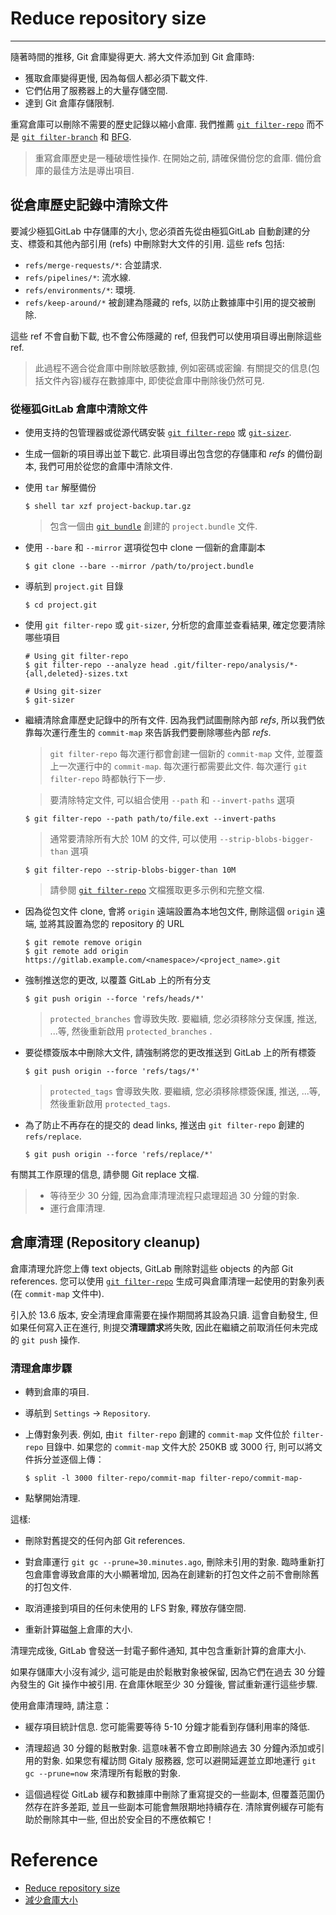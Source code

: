 # Reduce repository size
---

隨著時間的推移, Git 倉庫變得更大. 將大文件添加到 Git 倉庫時:

+ 獲取倉庫變得更慢, 因為每個人都必須下載文件.
+ 它們佔用了服務器上的大量存儲空間.
+ 達到 Git 倉庫存儲限制.

重寫倉庫可以刪除不需要的歷史記錄以縮小倉庫.
我們推薦 [`git filter-repo`](https://github.com/newren/git-filter-repo/blob/main/README.md) 而不是
[`git filter-branch`](https://docs.gitlab.cn/jh/user/project/repository/https%20://git-scm.com/docs/git-filter-branch) 和
[BFG](https://rtyley.github.io/bfg-repo-cleaner/).
> 重寫倉庫歷史是一種破壞性操作. 在開始之前, 請確保備份您的倉庫. 備份倉庫的最佳方法是導出項目.

## 從倉庫歷史記錄中清除文件
要減少極狐GitLab 中存儲庫的大小, 您必須首先從由極狐GitLab 自動創建的分支、標簽和其他內部引用 (refs) 中刪除對大文件的引用. 這些 refs 包括:

+ `refs/merge-requests/*`: 合並請求.
+ `refs/pipelines/*`: 流水線.
+ `refs/environments/*`: 環境.
+ `refs/keep-around/*` 被創建為隱藏的 refs, 以防止數據庫中引用的提交被刪除.

這些 ref 不會自動下載, 也不會公佈隱藏的 ref, 但我們可以使用項目導出刪除這些 ref.
> 此過程不適合從倉庫中刪除敏感數據, 例如密碼或密鑰. 有關提交的信息(包括文件內容)緩存在數據庫中, 即使從倉庫中刪除後仍然可見.

### 從極狐GitLab 倉庫中清除文件

+ 使用支持的包管理器或從源代碼安裝 [`git filter-repo`](https://github.com/newren/git-filter-repo/blob/main/INSTALL.md) 或
[`git-sizer`](https://github.com/github/git-sizer#getting-started).

+ 生成一個新的項目導出並下載它. 此項目導出包含您的存儲庫和 *refs* 的備份副本, 我們可用於從您的倉庫中清除文件.

+ 使用 `tar` 解壓備份

    ```
    $ shell tar xzf project-backup.tar.gz
    ```

    > 包含一個由 [`git bundle`](https://git-scm.com/docs/git-bundle) 創建的 `project.bundle` 文件.

+ 使用 `--bare` 和 `--mirror` 選項從包中 clone 一個新的倉庫副本

    ```
    $ git clone --bare --mirror /path/to/project.bundle
    ```

+ 導航到 `project.git` 目錄

    ```
    $ cd project.git
    ```

+ 使用 `git filter-repo` 或 `git-sizer`, 分析您的倉庫並查看結果, 確定您要清除哪些項目

    ```
    # Using git filter-repo
    $ git filter-repo --analyze head .git/filter-repo/analysis/*-{all,deleted}-sizes.txt

    # Using git-sizer
    $ git-sizer
    ```

+ 繼續清除倉庫歷史記錄中的所有文件. 因為我們試圖刪除內部 *refs*, 所以我們依靠每次運行產生的 `commit-map` 來告訴我們要刪除哪些內部 *refs*.
    > `git filter-repo` 每次運行都會創建一個新的 `commit-map` 文件, 並覆蓋上一次運行中的 `commit-map`.
    每次運行都需要此文件. 每次運行 `git filter-repo` 時都執行下一步.

    > 要清除特定文件, 可以組合使用 `--path` 和 `--invert-paths` 選項

    ```
    $ git filter-repo --path path/to/file.ext --invert-paths
    ```

    > 通常要清除所有大於 10M 的文件, 可以使用 `--strip-blobs-bigger-than` 選項

    ```
    $ git filter-repo --strip-blobs-bigger-than 10M
    ```

    > 請參閱 [`git filter-repo`](https://htmlpreview.github.io/?https://github.com/newren/git-filter-repo/blob/docs/html/git-filter-repo.html#EXAMPLES)
    文檔獲取更多示例和完整文檔.

+ 因為從包文件 clone, 會將 `origin` 遠端設置為本地包文件, 刪除這個 `origin` 遠端, 並將其設置為您的 repository 的 URL

    ```
    $ git remote remove origin
    $ git remote add origin https://gitlab.example.com/<namespace>/<project_name>.git
    ```

+ 強制推送您的更改, 以覆蓋 GitLab 上的所有分支

    ```
    $ git push origin --force 'refs/heads/*'
    ```

    > `protected_branches` 會導致失敗. 要繼續, 您必須移除分支保護, 推送, ...等, 然後重新啟用 `protected_branches` .

+ 要從標簽版本中刪除大文件, 請強制將您的更改推送到 GitLab 上的所有標簽

    ```
    $ git push origin --force 'refs/tags/*'
    ```

    > `protected_tags` 會導致失敗. 要繼續, 您必須移除標簽保護, 推送, ...等, 然後重新啟用 `protected_tags`.

+ 為了防止不再存在的提交的 dead links, 推送由 `git filter-repo` 創建的 `refs/replace`.

    ```
    $ git push origin --force 'refs/replace/*'
    ```

有關其工作原理的信息, 請參閱 Git replace 文檔.
> + 等待至少 30 分鐘, 因為倉庫清理流程只處理超過 30 分鐘的對象.
> + 運行倉庫清理.

## 倉庫清理 (Repository cleanup)

倉庫清理允許您上傳 text objects, GitLab 刪除對這些 objects 的內部 Git references.
您可以使用 [`git filter-repo`](https://github.com/newren/git-filter-repo) 生成可與倉庫清理一起使用的對象列表(在 `commit-map` 文件中).

引入於 13.6 版本, 安全清理倉庫需要在操作期間將其設為只讀.
這會自動發生, 但如果任何寫入正在進行, 則提交**清理請求**將失敗, 因此在繼續之前取消任何未完成的 `git push` 操作.

### 清理倉庫步驟
+ 轉到倉庫的項目.
+ 導航到 `Settings` -> `Repository`.
+ 上傳對象列表. 例如, 由`it filter-repo` 創建的 `commit-map` 文件位於 `filter-repo` 目錄中.
如果您的 `commit-map` 文件大於 250KB 或 3000 行, 則可以將文件拆分並逐個上傳：

    ```
    $ split -l 3000 filter-repo/commit-map filter-repo/commit-map-
    ```

+ 點擊開始清理.


這樣:

+ 刪除對舊提交的任何內部 Git references.
+ 對倉庫運行 `git gc --prune=30.minutes.ago`, 刪除未引用的對象.
臨時重新打包倉庫會導致倉庫的大小顯著增加, 因為在創建新的打包文件之前不會刪除舊的打包文件.

+ 取消連接到項目的任何未使用的 LFS 對象, 釋放存儲空間.
+ 重新計算磁盤上倉庫的大小.

清理完成後, GitLab 會發送一封電子郵件通知, 其中包含重新計算的倉庫大小.

如果存儲庫大小沒有減少, 這可能是由於鬆散對象被保留, 因為它們在過去 30 分鐘內發生的 Git 操作中被引用.
在倉庫休眠至少 30 分鐘後, 嘗試重新運行這些步驟.

使用倉庫清理時, 請注意：

+ 緩存項目統計信息. 您可能需要等待 5-10 分鐘才能看到存儲利用率的降低.
+ 清理超過 30 分鐘的鬆散對象. 這意味著不會立即刪除過去 30 分鐘內添加或引用的對象.
如果您有權訪問 Gitaly 服務器, 您可以避開延遲並立即地運行 `git gc --prune=now` 來清理所有鬆散的對象.

+ 這個過程從 GitLab 緩存和數據庫中刪除了重寫提交的一些副本, 但覆蓋范圍仍然存在許多差距, 並且一些副本可能會無限期地持續存在.
清除實例緩存可能有助於刪除其中一些, 但出於安全目的不應依賴它！


# Reference

+ [Reduce repository size](https://docs.gitlab.com/ee/user/project/repository/reducing_the_repo_size_using_git.html)
+ [減少倉庫大小](https://docs.gitlab.cn/jh/user/project/repository/reducing_the_repo_size_using_git.html)

